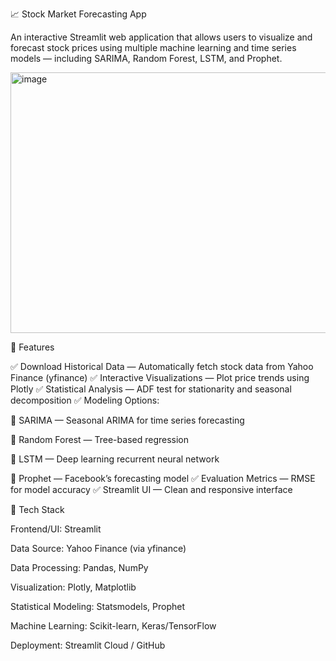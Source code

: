 📈 Stock Market Forecasting App

An interactive Streamlit web application that allows users to visualize and forecast stock prices using multiple machine learning and time series models — including SARIMA, Random Forest, LSTM, and Prophet.


<img width="626" height="417" alt="image" src="https://github.com/user-attachments/assets/66aad98b-f5fc-4e14-8a7f-9a04c69c4f44" />








🚀 Features

✅ Download Historical Data — Automatically fetch stock data from Yahoo Finance (yfinance)
✅ Interactive Visualizations — Plot price trends using Plotly
✅ Statistical Analysis — ADF test for stationarity and seasonal decomposition
✅ Modeling Options:

🔹 SARIMA — Seasonal ARIMA for time series forecasting

🔹 Random Forest — Tree-based regression

🔹 LSTM — Deep learning recurrent neural network

🔹 Prophet — Facebook’s forecasting model
✅ Evaluation Metrics — RMSE for model accuracy
✅ Streamlit UI — Clean and responsive interface



🧠 Tech Stack

Frontend/UI: Streamlit

Data Source: Yahoo Finance (via yfinance)

Data Processing: Pandas, NumPy

Visualization: Plotly, Matplotlib

Statistical Modeling: Statsmodels, Prophet

Machine Learning: Scikit-learn, Keras/TensorFlow

Deployment: Streamlit Cloud / GitHub


